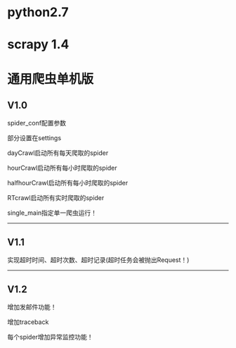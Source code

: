 # python2.7
# scrapy 1.4

# 通用爬虫单机版

## V1.0

spider_conf配置参数

部分设置在settings

dayCrawl启动所有每天爬取的spider

hourCrawl启动所有每小时爬取的spider

halfhourCrawl启动所有每小时爬取的spider

RTcrawl启动所有实时爬取的spider

single_main指定单一爬虫运行！

---------------------------
## V1.1
实现超时时间、超时次数、超时记录(超时任务会被抛出Request！)

---------------------------
## V1.2
增加发邮件功能！

增加traceback

每个spider增加异常监控功能！


